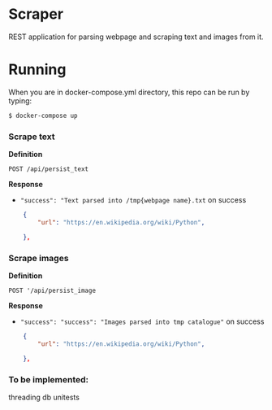 Scraper
========


REST application for parsing webpage and scraping text and images from it.


# Running

When you are in docker-compose.yml directory, this repo can be run by typing:

``` bash
$ docker-compose up
```

### Scrape text

**Definition**

`POST /api/persist_text`

**Response**

- `"success": "Text parsed into /tmp{webpage name}.txt` on success

```json
    {
        "url": "https://en.wikipedia.org/wiki/Python",

    },
```

### Scrape images

**Definition**

`POST '/api/persist_image`

**Response**

- `"success": "success": "Images parsed into tmp catalogue"` on success

```json
    {
        "url": "https://en.wikipedia.org/wiki/Python",

    },
```

### To be implemented:
threading
db
unitests

